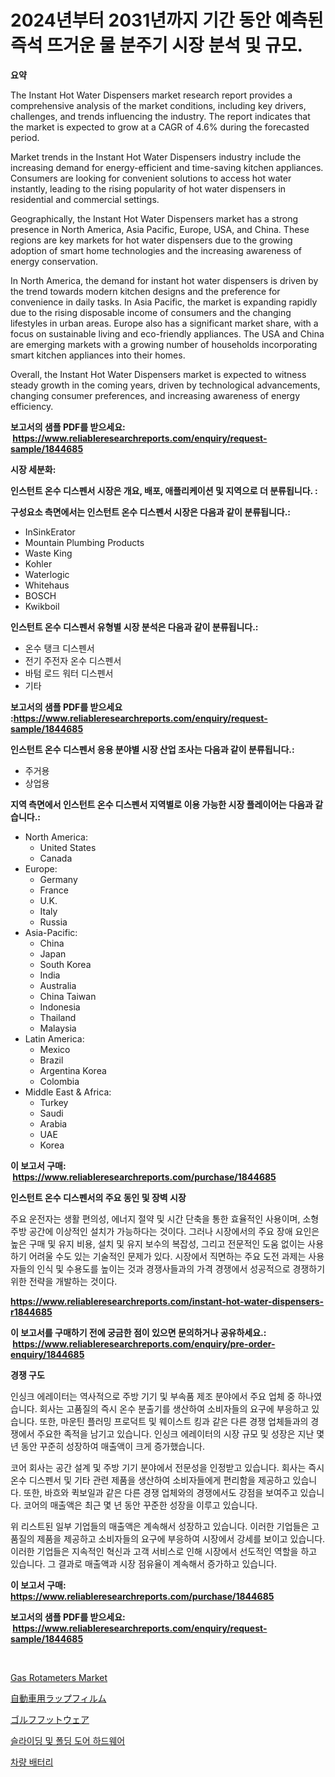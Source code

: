 <p><h1>2024년부터 2031년까지 기간 동안 예측된 즉석 뜨거운 물 분주기 시장 분석 및 규모.</h1></p><p><strong>요약</strong></p>
<p><p>The Instant Hot Water Dispensers market research report provides a comprehensive analysis of the market conditions, including key drivers, challenges, and trends influencing the industry. The report indicates that the market is expected to grow at a CAGR of 4.6% during the forecasted period. </p><p>Market trends in the Instant Hot Water Dispensers industry include the increasing demand for energy-efficient and time-saving kitchen appliances. Consumers are looking for convenient solutions to access hot water instantly, leading to the rising popularity of hot water dispensers in residential and commercial settings. </p><p>Geographically, the Instant Hot Water Dispensers market has a strong presence in North America, Asia Pacific, Europe, USA, and China. These regions are key markets for hot water dispensers due to the growing adoption of smart home technologies and the increasing awareness of energy conservation. </p><p>In North America, the demand for instant hot water dispensers is driven by the trend towards modern kitchen designs and the preference for convenience in daily tasks. In Asia Pacific, the market is expanding rapidly due to the rising disposable income of consumers and the changing lifestyles in urban areas. Europe also has a significant market share, with a focus on sustainable living and eco-friendly appliances. The USA and China are emerging markets with a growing number of households incorporating smart kitchen appliances into their homes. </p><p>Overall, the Instant Hot Water Dispensers market is expected to witness steady growth in the coming years, driven by technological advancements, changing consumer preferences, and increasing awareness of energy efficiency.</p></p>
<p><strong>보고서의 샘플 PDF를 받으세요: &nbsp;<a href="https://www.reliableresearchreports.com/enquiry/request-sample/1844685">https://www.reliableresearchreports.com/enquiry/request-sample/1844685</a></strong></p>
<p><strong>시장 세분화:</strong></p>
<p><strong> 인스턴트 온수 디스펜서 시장은 개요, 배포, 애플리케이션 및 지역으로 더 분류됩니다. :</strong></p>
<p><strong>구성요소 측면에서는 인스턴트 온수 디스펜서 시장은 다음과 같이 분류됩니다.:</strong></p>
<p><ul><li>InSinkErator</li><li>Mountain Plumbing Products</li><li>Waste King</li><li>Kohler</li><li>Waterlogic</li><li>Whitehaus</li><li>BOSCH</li><li>Kwikboil</li></ul></p>
<p><strong> 인스턴트 온수 디스펜서 유형별 시장 분석은 다음과 같이 분류됩니다.:</strong></p>
<p><ul><li>온수 탱크 디스펜서</li><li>전기 주전자 온수 디스펜서</li><li>바텀 로드 워터 디스펜서</li><li>기타</li></ul></p>
<p><strong>보고서의 샘플 PDF를 받으세요 :<a href="https://www.reliableresearchreports.com/enquiry/request-sample/1844685">https://www.reliableresearchreports.com/enquiry/request-sample/1844685</a></strong></p>
<p><strong> 인스턴트 온수 디스펜서 응용 분야별 시장 산업 조사는 다음과 같이 분류됩니다.:</strong></p>
<p><ul><li>주거용</li><li>상업용</li></ul></p>
<p><strong>지역 측면에서 인스턴트 온수 디스펜서 지역별로 이용 가능한 시장 플레이어는 다음과 같습니다.:</strong></p>
<p><ul>
    <li>
        North America:
        <ul>
            <li>United States</li>
            <li>Canada</li>
        </ul>
    </li>
    <li>
        Europe:
        <ul>
            <li>Germany</li>
            <li>France</li>
            <li>U.K.</li>
            <li>Italy</li>
            <li>Russia</li>
        </ul>
    </li>
    <li>
        Asia-Pacific:
        <ul>
            <li>China</li>
            <li>Japan</li>
            <li>South Korea</li>
            <li>India</li>
            <li>Australia</li>
            <li>China Taiwan</li>
            <li>Indonesia</li>
            <li>Thailand</li>
            <li>Malaysia</li>
        </ul>
    </li>
    <li>
        Latin America:
        <ul>
            <li>Mexico</li>
            <li>Brazil</li>
            <li>Argentina Korea</li>
            <li>Colombia</li>
        </ul>
    </li>
    <li>
        Middle East & Africa:
        <ul>
            <li>Turkey</li>
            <li>Saudi</li>
            <li>Arabia</li>
            <li>UAE</li>
            <li>Korea</li>
        </ul>
    </li>
    </ul></p>
<p><strong>이 보고서 구매: &nbsp;<a href="https://www.reliableresearchreports.com/purchase/1844685">https://www.reliableresearchreports.com/purchase/1844685</a></strong></p>
<p><strong>인스턴트 온수 디스펜서의 주요 동인 및 장벽 시장</strong></p>
<p><p>주요 운전자는 생활 편의성, 에너지 절약 및 시간 단축을 통한 효율적인 사용이며, 소형 주방 공간에 이상적인 설치가 가능하다는 것이다. 그러나 시장에서의 주요 장애 요인은 높은 구매 및 유지 비용, 설치 및 유지 보수의 복잡성, 그리고 전문적인 도움 없이는 사용하기 어려울 수도 있는 기술적인 문제가 있다. 시장에서 직면하는 주요 도전 과제는 사용자들의 인식 및 수용도를 높이는 것과 경쟁사들과의 가격 경쟁에서 성공적으로 경쟁하기 위한 전략을 개발하는 것이다.</p></p>
<p><strong><a href="https://www.reliableresearchreports.com/instant-hot-water-dispensers-r1844685">https://www.reliableresearchreports.com/instant-hot-water-dispensers-r1844685</a></strong></p>
<p><strong>이 보고서를 구매하기 전에 궁금한 점이 있으면 문의하거나 공유하세요.: &nbsp;<a href="https://www.reliableresearchreports.com/enquiry/pre-order-enquiry/1844685">https://www.reliableresearchreports.com/enquiry/pre-order-enquiry/1844685</a></strong></p>
<p><strong>경쟁 구도</strong></p>
<p><p>인싱크 에레이터는 역사적으로 주방 기기 및 부속품 제조 분야에서 주요 업체 중 하나였습니다. 회사는 고품질의 즉시 온수 분출기를 생산하여 소비자들의 요구에 부응하고 있습니다. 또한, 마운틴 플러밍 프로덕트 및 웨이스트 킹과 같은 다른 경쟁 업체들과의 경쟁에서 주요한 족적을 남기고 있습니다. 인싱크 에레이터의 시장 규모 및 성장은 지난 몇 년 동안 꾸준히 성장하여 매출액이 크게 증가했습니다.</p><p>코어 회사는 공간 설계 및 주방 기기 분야에서 전문성을 인정받고 있습니다. 회사는 즉시 온수 디스펜서 및 기타 관련 제품을 생산하여 소비자들에게 편리함을 제공하고 있습니다. 또한, 바흐와 퀵보일과 같은 다른 경쟁 업체와의 경쟁에서도 강점을 보여주고 있습니다. 코어의 매출액은 최근 몇 년 동안 꾸준한 성장을 이루고 있습니다.</p><p>위 리스트된 일부 기업들의 매출액은 계속해서 성장하고 있습니다. 이러한 기업들은 고품질의 제품을 제공하고 소비자들의 요구에 부응하여 시장에서 강세를 보이고 있습니다. 이러한 기업들은 지속적인 혁신과 고객 서비스로 인해 시장에서 선도적인 역할을 하고 있습니다. 그 결과로 매출액과 시장 점유율이 계속해서 증가하고 있습니다.</p></p>
<p><strong>이 보고서 구매: &nbsp; <a href="https://www.reliableresearchreports.com/purchase/1844685">https://www.reliableresearchreports.com/purchase/1844685</a></strong></p>
<p><strong>보고서의 샘플 PDF를 받으세요: &nbsp;<a href="https://www.reliableresearchreports.com/enquiry/request-sample/1844685">https://www.reliableresearchreports.com/enquiry/request-sample/1844685</a></strong><strong></strong></p>
<p>&nbsp;</p>
<p><p><a href="https://github.com/mbisetmhermsr/Market-Research-Report-List-2/blob/main/gas-rotameters-market.md">Gas Rotameters Market</a></p><p><a href="https://medium.com/@terrellconn2023/%E8%87%AA%E5%8B%95%E8%BB%8A%E3%83%A9%E3%83%83%E3%83%97%E3%83%95%E3%82%A3%E3%83%AB%E3%83%A0%E5%B8%82%E5%A0%B4%E3%81%AE%E3%82%B7%E3%82%A7%E3%82%A2%E3%81%AE%E9%80%B2%E5%8C%96%E3%81%A8%E5%B8%82%E5%A0%B4%E6%88%90%E9%95%B7%E3%83%88%E3%83%AC%E3%83%B3%E3%83%892024%E5%B9%B4%E3%81%8B%E3%82%892031%E5%B9%B4%E3%81%BE%E3%81%A7-605c3eb2c517">自動車用ラップフィルム</a></p><p><a href="https://medium.com/@elmorunolfsson2023/%E3%82%B4%E3%83%AB%E3%83%95%E3%82%B7%E3%83%A5%E3%83%BC%E3%82%BA%E5%B8%82%E5%A0%B4-%E3%82%B7%E3%82%A7%E3%82%A2-%E5%B8%82%E5%A0%B4%E3%83%88%E3%83%AC%E3%83%B3%E3%83%89-%E5%B0%86%E6%9D%A5%E3%81%AE%E6%88%90%E9%95%B7%E3%82%92%E6%8E%A2%E3%82%8B-75107695a593">ゴルフフットウェア</a></p><p><a href="https://medium.com/@haroldwarren626/%EC%8A%AC%EB%9D%BC%EC%9D%B4%EB%94%A9-%EB%B0%8F-%ED%8F%B4%EB%94%A9-%EB%8F%84%EC%96%B4-%ED%95%98%EB%93%9C%EC%9B%A8%EC%96%B4-%EC%8B%9C%EC%9E%A5-%EB%B3%B4%EA%B3%A0%EC%84%9C%EB%8A%94-%EC%9D%B4-%EC%8B%9C%EC%9E%A5%EC%9D%98-%EC%B5%9C%EC%8B%A0-%ED%8A%B8%EB%A0%8C%EB%93%9C%EC%99%80-%EC%84%B1%EC%9E%A5-%EA%B8%B0%ED%9A%8C%EB%A5%BC-%EB%B3%B4%EC%97%AC%EC%A4%8D%EB%8B%88%EB%8B%A4-c63cc0fe715b">슬라이딩 및 폴딩 도어 하드웨어</a></p><p><a href="https://medium.com/@ukaszduda1/%EC%B0%A8%EB%9F%89-%EB%B0%B0%ED%84%B0%EB%A6%AC-%EC%8B%9C%EC%9E%A5-%EC%A1%B0%EC%82%AC-%EB%B3%B4%EA%B3%A0%EC%84%9C-%EA%B7%B8-%EC%97%AD%EC%82%AC-%EB%B0%8F-2024%EB%85%84%EB%B6%80%ED%84%B0-2031%EB%85%84%EA%B9%8C%EC%A7%80%EC%9D%98-%EC%98%88%EC%B8%A1-efd365a737d1">차량 배터리</a></p></p>